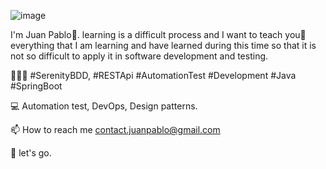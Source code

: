 ![image](https://user-images.githubusercontent.com/62864624/151646773-4f4de5ac-9df9-49d4-a254-12fb09cfc867.png)


I'm Juan Pablo👋. learning is a difficult process and I want to teach you👀 everything that I am learning and have learned during this time so that it is not so difficult to apply it in software development and testing.

👨🏼‍💻 #SerenityBDD, #RESTApi #AutomationTest #Development #Java #SpringBoot

💻 Automation test, DevOps, Design patterns.

📫 How to reach me contact.juanpablo@gmail.com

🌱 let's go.
